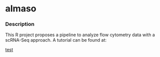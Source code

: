# almaso

### Description
This R project proposes a pipeline to analyze flow cytometry data with a scRNA-Seq approach. 
A tutorial can be found at: 

[test](../data)

